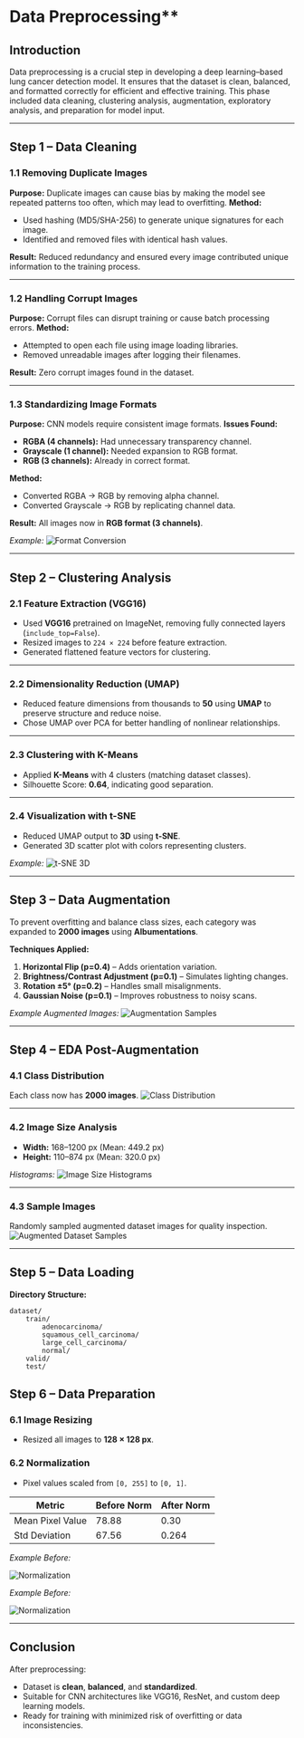 # Data Preprocessing**

## **Introduction**

Data preprocessing is a crucial step in developing a deep learning–based lung cancer detection model. It ensures that the dataset is clean, balanced, and formatted correctly for efficient and effective training. This phase included data cleaning, clustering analysis, augmentation, exploratory analysis, and preparation for model input.

---

## **Step 1 – Data Cleaning**

### **1.1 Removing Duplicate Images**

**Purpose:** Duplicate images can cause bias by making the model see repeated patterns too often, which may lead to overfitting.
**Method:**

* Used hashing (MD5/SHA-256) to generate unique signatures for each image.
* Identified and removed files with identical hash values.

**Result:** Reduced redundancy and ensured every image contributed unique information to the training process.

---

### **1.2 Handling Corrupt Images**

**Purpose:** Corrupt files can disrupt training or cause batch processing errors.
**Method:**

* Attempted to open each file using image loading libraries.
* Removed unreadable images after logging their filenames.

**Result:** Zero corrupt images found in the dataset.

---

### **1.3 Standardizing Image Formats**

**Purpose:** CNN models require consistent image formats.
**Issues Found:**

* **RGBA (4 channels):** Had unnecessary transparency channel.
* **Grayscale (1 channel):** Needed expansion to RGB format.
* **RGB (3 channels):** Already in correct format.

**Method:**

* Converted RGBA → RGB by removing alpha channel.
* Converted Grayscale → RGB by replicating channel data.

**Result:** All images now in **RGB format (3 channels)**.

*Example:*
![Format Conversion](images/image_format_conversion.png)

---

## **Step 2 – Clustering Analysis**

### **2.1 Feature Extraction (VGG16)**

* Used **VGG16** pretrained on ImageNet, removing fully connected layers (`include_top=False`).
* Resized images to `224 × 224` before feature extraction.
* Generated flattened feature vectors for clustering.

---

### **2.2 Dimensionality Reduction (UMAP)**

* Reduced feature dimensions from thousands to **50** using **UMAP** to preserve structure and reduce noise.
* Chose UMAP over PCA for better handling of nonlinear relationships.

---

### **2.3 Clustering with K-Means**

* Applied **K-Means** with 4 clusters (matching dataset classes).
* Silhouette Score: **0.64**, indicating good separation.

---

### **2.4 Visualization with t-SNE**

* Reduced UMAP output to **3D** using **t-SNE**.
* Generated 3D scatter plot with colors representing clusters.

*Example:*
![t-SNE 3D](images/tsne_3d_visualization.png)

---

## **Step 3 – Data Augmentation**

To prevent overfitting and balance class sizes, each category was expanded to **2000 images** using **Albumentations**.

**Techniques Applied:**

1. **Horizontal Flip (p=0.4)** – Adds orientation variation.
2. **Brightness/Contrast Adjustment (p=0.1)** – Simulates lighting changes.
3. **Rotation ±5° (p=0.2)** – Handles small misalignments.
4. **Gaussian Noise (p=0.1)** – Improves robustness to noisy scans.

*Example Augmented Images:*
![Augmentation Samples](images/augmentation_samples.png)

---

## **Step 4 – EDA Post-Augmentation**

### **4.1 Class Distribution**

Each class now has **2000 images**.
![Class Distribution](images/class_distribution_a.png)

---

### **4.2 Image Size Analysis**

* **Width:** 168–1200 px (Mean: 449.2 px)
* **Height:** 110–874 px (Mean: 320.0 px)

*Histograms:*
![Image Size Histograms](images/image_size_histograms.png)

---

### **4.3 Sample Images**

Randomly sampled augmented dataset images for quality inspection.
![Augmented Dataset Samples](images/augmentation_samples.png)

---

## **Step 5 – Data Loading**

**Directory Structure:**

```
dataset/
    train/
        adenocarcinoma/
        squamous_cell_carcinoma/
        large_cell_carcinoma/
        normal/
    valid/
    test/
```

## **Step 6 – Data Preparation**

### **6.1 Image Resizing**

* Resized all images to **128 × 128 px**.

### **6.2 Normalization**

* Pixel values scaled from `[0, 255]` to `[0, 1]`.

| Metric           | Before Norm | After Norm |
| ---------------- | ----------- | ---------- |
| Mean Pixel Value | 78.88       | 0.30       |
| Std Deviation    | 67.56       | 0.264      |

*Example Before:*

![Normalization](images/normalization_comparison_b.png)

*Example Before:*

![Normalization](images/normalization_comparison_a.png)

---

## **Conclusion**

After preprocessing:

* Dataset is **clean**, **balanced**, and **standardized**.
* Suitable for CNN architectures like VGG16, ResNet, and custom deep learning models.
* Ready for training with minimized risk of overfitting or data inconsistencies.